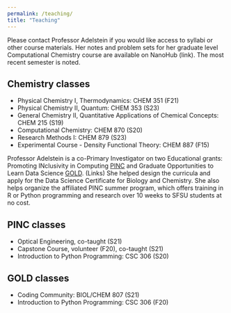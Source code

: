 ```yaml
---
permalink: /teaching/
title: "Teaching"
---
```


Please contact Professor Adelstein if you would like access to syllabi or other course materials. Her notes and problem sets for her graduate level Computational Chemistry course are available on NanoHub (link). The most recent semester is noted. 

## Chemistry classes ##
* Physical Chemistry I, Thermodynamics: CHEM 351 (F21)
* Physical Chemistry II, Quantum: CHEM 353 (S23)
* General Chemistry II, Quantitative Applications of Chemical Concepts: CHEM 215 (S19)
* Computational Chemistry: CHEM 870 (S20)
* Research Methods I: CHEM 879 (S23)
* Experimental Course - Density Functional Theory: CHEM 887 (F15)

Professor Adelstein is a co-Primary Investigator on two Educational grants: Promoting INclusivity in Computing [PINC](https://pinc.sfsu.edu/pinc) and Graduate Opportunities to Learn Data Science [GOLD](https://goldsfsu.weebly.com/). (Links) She helped design the curricula and apply for the Data Science Certificate for Biology and Chemistry. She also helps organize the affiliated PINC summer program, which offers training in R or Python programming and research over 10 weeks to SFSU students at no cost. 

## PINC classes ##
* Optical Engineering, co-taught (S21)
* Capstone Course, volunteer (F20), co-taught (S21)
* Introduction to Python Programming: CSC 306 (S20)

## GOLD classes ##
* Coding Community: BIOL/CHEM 807 (S21)
* Introduction to Python Programming: CSC 306 (F20)



